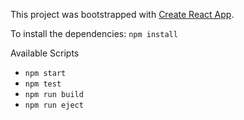 This project was bootstrapped with [Create React App](https://github.com/facebook/create-react-app).

To install the dependencies:
`npm install`

Available Scripts
  - `npm start`
  - `npm test`
  - `npm run build`
  - `npm run eject`
